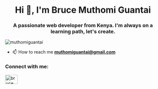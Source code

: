 <h1 align="center">Hi 👋, I'm Bruce Muthomi Guantai</h1>
<h3 align="center">A passionate web developer from Kenya. I'm always on a learning path, let's create.</h3>

<p align="left"> <img src="https://komarev.com/ghpvc/?username=muthomiguantai&label=Profile%20views&color=0e75b6&style=flat" alt="muthomiguantai" /> </p>

<!--START_SECTION:waka-->
<!--END_SECTION:waka-->

- 📫 How to reach me **muthomiguantai@gmail.com**

<h3 align="left">Connect with me:</h3>
<p align="left">
<a href="https://linkedin.com/in/BruceMuthomi" target="blank"><img align="center" src="https://raw.githubusercontent.com/rahuldkjain/github-profile-readme-generator/master/src/images/icons/Social/linked-in-alt.svg" alt="bruce muthomi" height="30" width="40" /></a>
</p>


